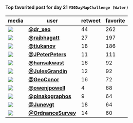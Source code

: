 #### Top favorited post for day 21 `#30DayMapChallenge (Water)`
| media                                                                                        | user                                                                            |   retweet |   favorite |
|----------------------------------------------------------------------------------------------|---------------------------------------------------------------------------------|-----------|------------|
| ![](http://pbs.twimg.com/media/EnVcwSsXUAIeGVJ.jpg)                                          | **[@dr_xeo](https://twitter.com/twitter/statuses/1330071950635511809)**         |        44 |        262 |
| ![](http://pbs.twimg.com/ext_tw_video_thumb/1330179531383189520/pu/img/yXY8-dM46fF7Mfpa.jpg) | **[@rajbhagatt](https://twitter.com/twitter/statuses/1330180152794476549)**     |        27 |        197 |
| ![](http://pbs.twimg.com/media/EnBpYPBW8AIGt6s.png)                                          | **[@tjukanov](https://twitter.com/twitter/statuses/1330052073891667968)**       |        18 |        186 |
| ![](http://pbs.twimg.com/media/EnX3RVdWEAAIEy6.jpg)                                          | **[@JPeterPeters](https://twitter.com/twitter/statuses/1330241154177265664)**   |        11 |        111 |
| ![](http://pbs.twimg.com/media/EnVKMO1XMAAOJZd.jpg)                                          | **[@hansakwast](https://twitter.com/twitter/statuses/1330052094410289156)**     |        16 |         92 |
| ![](http://pbs.twimg.com/media/EnA6MM0W8AArstA.jpg)                                          | **[@JulesGrandin](https://twitter.com/twitter/statuses/1330088816200192000)**   |        12 |         92 |
| ![](http://pbs.twimg.com/media/EnYH3EbXYAQvuCE.jpg)                                          | **[@GeoConor](https://twitter.com/twitter/statuses/1330260277724672006)**       |        16 |         72 |
| ![](http://pbs.twimg.com/media/EnVxbdcXIAgjQuL.jpg)                                          | **[@owenjpowell](https://twitter.com/twitter/statuses/1330094073391288321)**    |         4 |         68 |
| ![](http://pbs.twimg.com/media/EnSLMYlXYAI-nD9.jpg)                                          | **[@pinakographos](https://twitter.com/twitter/statuses/1330209365048102912)**  |         9 |         64 |
| ![](http://pbs.twimg.com/media/EnWIIh6W4AMDjOq.jpg)                                          | **[@Junevgt](https://twitter.com/twitter/statuses/1330119062526054405)**        |        18 |         64 |
| ![](http://pbs.twimg.com/media/EnXBN4YXEAQ1UXY.jpg)                                          | **[@OrdnanceSurvey](https://twitter.com/twitter/statuses/1330181711741808649)** |        14 |         60 |
 
